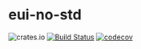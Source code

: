 eui-no-std 
============
![crates.io](https://img.shields.io/crates/v/eui-no-std.svg)
[![Build Status](https://travis-ci.org/vagola/eui-no-std.svg?branch=master)](https://travis-ci.org/vagola/eui-no-std)
[![codecov](https://codecov.io/gh/vagola/eui-no-std/branch/master/graph/badge.svg)](https://codecov.io/gh/vagola/eui-no-std)
